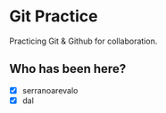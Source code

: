 # Git Practice

Practicing Git &amp; Github for collaboration.

## Who has been here?

- [x] serranoarevalo
- [x] dal
